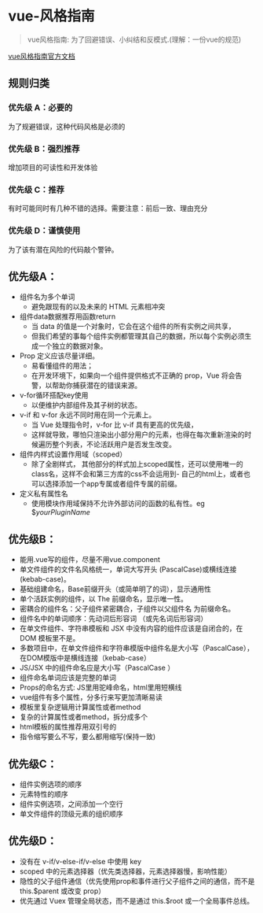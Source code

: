 # vue-风格指南
> vue风格指南: 为了回避错误、小纠结和反模式.(理解：一份vue的规范)<br>

[vue风格指南官方文档](https://cn.vuejs.org/v2/style-guide/#%E8%A7%84%E5%88%99%E5%BD%92%E7%B1%BB)

## 规则归类

### 优先级 A：必要的
为了规避错误，这种代码风格是必须的

### 优先级 B：强烈推荐
增加项目的可读性和开发体验

### 优先级 C：推荐
有时可能同时有几种不错的选择。需要注意：前后一致、理由充分

### 优先级 D：谨慎使用
为了该有潜在风险的代码敲个警钟。

## 优先级A：
  - 组件名为多个单词
    - 避免跟现有的以及未来的 HTML 元素相冲突
  - 组件data数据推荐用函数return
    - 当 data 的值是一个对象时，它会在这个组件的所有实例之间共享，
    - 但我们希望的事每个组件实例都管理其自己的数据，所以每个实例必须生成一个独立的数据对象。
  - Prop 定义应该尽量详细。
    - 易看懂组件的用法；
    - 在开发环境下，如果向一个组件提供格式不正确的 prop，Vue 将会告警，以帮助你捕获潜在的错误来源。
  - v-for循环搭配key使用
    - 以便维护内部组件及其子树的状态。
  - v-if 和 v-for 永远不同时用在同一个元素上。
    - 当 Vue 处理指令时，v-for 比 v-if 具有更高的优先级，
    - 这样就导致，哪怕只渲染出小部分用户的元素，也得在每次重新渲染的时候遍历整个列表，不论活跃用户是否发生改变。
  - 组件内样式设置作用域（scoped）
    - 除了全剧样式， 其他部分的样式加上scoped属性，还可以使用唯一的class名，这样不会和第三方库的css不会运用到- 自己的html上，或者也可以选择添加一个app专属或者组件专属的前缀。
  - 定义私有属性名
    - 使用模块作用域保持不允许外部访问的函数的私有性。eg $_yourPluginName_

## 优先级B：
  - 能用.vue写的组件，尽量不用vue.component
  - 单文件组件的文件名风格统一，单词大写开头 (PascalCase)或横线连接 (kebab-case)。
  - 基础组建命名，Base前缀开头（或简单明了的词），显示通用性
  - 单个活跃实例的组件，以 The 前缀命名，显示唯一性。
  - 密耦合的组件名：父子组件紧密耦合，子组件以父组件名 为前缀命名。
  - 组件名中的单词顺序：先动词后形容词 （或先名词后形容词）
  - 在单文件组件、字符串模板和 JSX 中没有内容的组件应该是自闭合的，在 DOM 模板里不是。
  - 多数项目中，在单文件组件和字符串模版中组件名是大小写（PascalCase），在DOM模版中是横线连接（kebab-case）
  - JS/JSX 中的组件命名应是大小写（PascalCase ）
  - 组件命名单词应该是完整的单词
  - Props的命名方式: JS里用驼峰命名，html里用短横线
  - vue组件有多个属性，分多行来写更加清晰易读
  - 模板里复杂逻辑用计算属性或者method
  - 复杂的计算属性或者method，拆分成多个
  - html模板的属性推荐用双引号的
  - 指令缩写要么不写，要么都用缩写(保持一致)

## 优先级C：
  - 组件实例选项的顺序
  - 元素特性的顺序
  - 组件实例选项，之间添加一个空行
  - 单文件组件的顶级元素的组织顺序

## 优先级D：
  - 没有在 v-if/v-else-if/v-else 中使用 key
  - scoped 中的元素选择器（优先类选择器，元素选择器慢，影响性能）
  - 隐性的父子组件通信（优先使用prop和事件进行父子组件之间的通信，而不是 this.$parent 或改变 prop）
  - 优先通过 Vuex 管理全局状态，而不是通过 this.$root 或一个全局事件总线。
